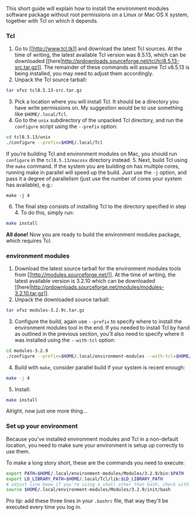 This short guide will explain how to install the environment modules software package without root permissions on a Linux or Mac OS X system, together with Tcl on which it depends.

### Tcl

1. Go to [[http://www.tcl.tk]] and download the latest Tcl sources. 
At the time of writing, the latest available Tcl version was 8.5.13, which can be downloaded [[here|http://prdownloads.sourceforge.net/tcl/tcl8.5.13-src.tar.gz]]. The remainder of these commands will assume Tcl v8.5.13 is being installed, you may need to adjust them accordingly.
2. Unpack the Tcl source tarball:
```bash
tar xfvz tcl8.5.13-src.tar.gz
```
3. Pick a location where you will install Tcl. It should be a directory you have write permissions on.
My suggestion would be to use something like `$HOME/.local/Tcl`.
4. Go to the `unix` subdirectory of the unpacked Tcl directory, and run the `configure` script using the `--prefix` option:
```bash
cd tcl8.5.13/unix
./configure --prefix=$HOME/.local/Tcl
```
If you're building Tcl and environment modules on Mac, you should run `configure` in the `tcl8.5.13/macosx` directory instead.
5. Next, build Tcl using the `make` command. If the system you are building on has multiple cores, running make in parallel will speed up the build. Just use the `-j` option, and pass it a degree of parallelism (just use the number of cores your system has available), e.g.:
```
make -j 4
```
6. The final step consists of installing Tcl to the directory specified in step 4. To do this, simply run:
```bash
make install
```
**All done!** Now you are ready to build the environment modules package, which requires Tcl.

### environment modules

1. Download the latest source tarball for the environment modules tools from [[http://modules.sourceforge.net/]]. At the time of writing, the latest available version is 3.2.10 which can be downloaded [[here|http://prdownloads.sourceforge.net/modules/modules-3.2.10.tar.gz]].
2. Unpack the downloaded source tarball:
```bash
tar xfvz modules-3.2.9c.tar.gz 
```
3. Configure the build, again use `--prefix` to specify where to install the environment modules tool in the end. If you needed to install Tcl by hand as outlined in the previous section, you'll also need to specify where it was installed using the `--with-tcl` option:
```bash
cd modules-3.2.9
./configure --prefix=$HOME/.local/environment-modules --with-tcl=$HOME/.local/Tcl/lib 
```
4. Build with `make`, consider parallel build if your system is recent enough:
```bash
make -j 4
```
5. Install:
```bash
make install
```

Alright, now just one more thing...

### Set up your environment

Because you've installed environment modules and Tcl in a non-default location, you need to make sure your environment is setup up correctly to use them.

To make a long story short, these are the commands you need to execute:

```bash
export PATH=$HOME/.local/environment-modules/Modules/3.2.9/bin:$PATH
export LD_LIBRARY_PATH=$HOME/.local/Tcl/lib:$LD_LIBRARY_PATH
# adjust line beow if you're using a shell other than bash, check with 'echo $SHELL'
source $HOME/.local/environment-modules/Modules/3.2.9/init/bash
```

Pro tip: add these three lines in your `.bashrc` file, that way they'll be executed every time you log in.